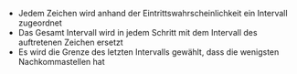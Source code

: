 - Jedem Zeichen wird anhand der Eintrittswahrscheinlichkeit ein Intervall zugeordnet
- Das Gesamt Intervall wird in jedem Schritt mit dem Intervall des auftretenen Zeichen ersetzt
- Es wird die Grenze des letzten Intervalls gewählt, dass die wenigsten Nachkommastellen hat

